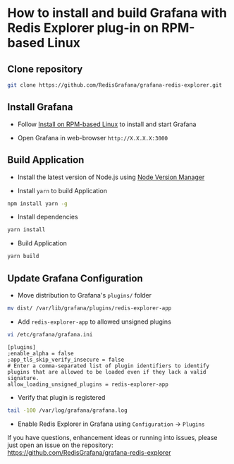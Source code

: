 # How to install and build Grafana with Redis Explorer plug-in on RPM-based Linux

## Clone repository

```bash
git clone https://github.com/RedisGrafana/grafana-redis-explorer.git
```

## Install Grafana

- Follow [Install on RPM-based Linux](https://grafana.com/docs/grafana/latest/installation/rpm/) to install and start Grafana

- Open Grafana in web-browser `http://X.X.X.X:3000`

## Build Application

- Install the latest version of Node.js using [Node Version Manager](https://github.com/nvm-sh/nvm)

- Install `yarn` to build Application

```bash
npm install yarn -g
```

- Install dependencies

```bash
yarn install
```

- Build Application

```bash
yarn build
```

## Update Grafana Configuration

- Move distribution to Grafana's `plugins/` folder

```bash
mv dist/ /var/lib/grafana/plugins/redis-explorer-app
```

- Add `redis-explorer-app` to allowed unsigned plugins

```bash
vi /etc/grafana/grafana.ini
```

```
[plugins]
;enable_alpha = false
;app_tls_skip_verify_insecure = false
# Enter a comma-separated list of plugin identifiers to identify plugins that are allowed to be loaded even if they lack a valid signature.
allow_loading_unsigned_plugins = redis-explorer-app
```

- Verify that plugin is registered

```bash
tail -100 /var/log/grafana/grafana.log
```

- Enable Redis Explorer in Grafana using `Configuration` -> `Plugins`

If you have questions, enhancement ideas or running into issues, please just open an issue on the repository: https://github.com/RedisGrafana/grafana-redis-explorer
